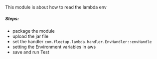 This module is about how to read the lambda env

##### Steps:
* package the module
* upload the jar file
* set the handler ```com.fleetup.lambda.handler.EnvHandler::envHandle```
* setting the Environment variables in aws
* save and run Test